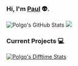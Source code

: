 ### Hi, I'm [Paul](https://dinogomez.github.io/)  👽.


<!--the intersection of web & ML to build scalable machines **to help customers**. I also write about effective ML, learning, and career **to help readers.** Currently an undergrad CS student and working as **Google Summer Of Code Student [@Mozilla](https://github.com/mozilla)**. -->

  <img align="" src="https://github-readme-stats.vercel.app/api?username=dinogomez&theme=dark&show_icons=true&count_private=true&hide_title=true&hide_border=true" alt="Polgo's GitHub Stats" />
    <img align="" src="https://github-readme-stats.vercel.app/api/top-langs/?username=dinogomez&theme=dark" />


    
<!--
- 🔭 I’m currently working on ML projects.
- 🌱 I’m currently learning GAN, Reactjs, and helping tech community through my [writing](https://medium.com/@shubhamkrai123).
- 👯 I’m willing to collaborate on building communitites, and research projects in ML.
- 🤔 I’m looking for help in form of contributions to the [`gatsby-starter-plasma`](https://github.com/imskr/gatsby-starter-plasma) repository.
-->
### Current Projects 💻 


 <a href="https://dinogomez.github.io/Timediff.js/">
<img align="" src="https://github-readme-stats.vercel.app/api/pin/?username=dinogomez&repo=Timediff.js&theme=dark" alt="Polgo's Difftime Stats" /></a>
<!--


### Statistics 📈 
  
<a href="https://codestats.net/users/Polgo">
 <img align="middle" src='https://codestats-readme.wegfan.cn/history-graph/Polgo?width=850&height=300&bg_color=151515&timezone=08:00&history_days=21&max_languages=9&language_colors=["3e4053","f15854","5da5da","faa43a","60bd68","f17cb0","b2912f","decf3f","b276b2","808080"]' alt="Polgo's Code::Stats history graph" />
</a> -->


